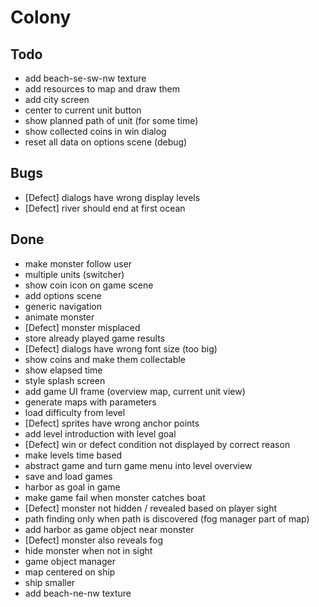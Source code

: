 # Colony

## Todo
- add beach-se-sw-nw texture
- add resources to map and draw them
- add city screen
- center to current unit button
- show planned path of unit (for some time)
- show collected coins in win dialog
- reset all data on options scene (debug)

## Bugs
- [Defect] dialogs have wrong display levels
- [Defect] river should end at first ocean

## Done
- make monster follow user
- multiple units (switcher)
- show coin icon on game scene
- add options scene
- generic navigation
- animate monster
- [Defect] monster misplaced
- store already played game results
- [Defect] dialogs have wrong font size (too big)
- show coins and make them collectable
- show elapsed time
- style splash screen
- add game UI frame (overview map, current unit view)
- generate maps with parameters
- load difficulty from level 
- [Defect] sprites have wrong anchor points
- add level introduction with level goal
- [Defect] win or defect condition not displayed by correct reason
- make levels time based
- abstract game and turn game menu into level overview
- save and load games
- harbor as goal in game
- make game fail when monster catches boat
- [Defect] monster not hidden / revealed based on player sight
- path finding only when path is discovered (fog manager part of map)
- add harbor as game object near monster
- [Defect] monster also reveals fog
- hide monster when not in sight
- game object manager
- map centered on ship
- ship smaller
- add beach-ne-nw texture
